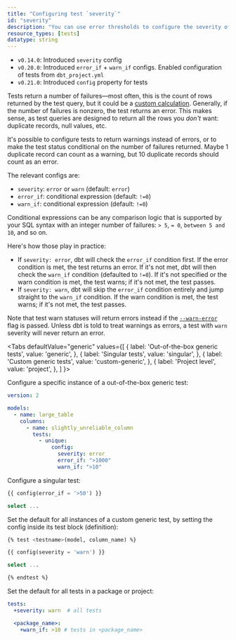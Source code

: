 ```yaml
---
title: "Configuring test `severity`"
id: "severity"
description: "You can use error thresholds to configure the severity of test results and set when to produce an error or warning based on the number of failed tests."
resource_types: [tests]
datatype: string
---
```


<Changelog>

* `v0.14.0`: Introduced `severity` config
* `v0.20.0`: Introduced `error_if` + `warn_if` configs. Enabled configuration of tests from `dbt_project.yml`
* `v0.21.0`: Introduced `config` property for tests

</Changelog>

Tests return a number of failures—most often, this is the count of rows returned by the test query, but it could be a [custom calculation](/reference/resource-configs/fail_calc). Generally, if the number of failures is nonzero, the test returns an error. This makes sense, as test queries are designed to return all the rows you _don't_ want: duplicate records, null values, etc.

It's possible to configure tests to return warnings instead of errors, or to make the test status conditional on the number of failures returned. Maybe 1 duplicate record can count as a warning, but 10 duplicate records should count as an error.

The relevant configs are:
- `severity`: `error` or `warn` (default: `error`)
- `error_if`: conditional expression (default: `!=0`)
- `warn_if`: conditional expression (default: `!=0`)

Conditional expressions can be any comparison logic that is supported by your SQL syntax with an integer number of failures: `> 5`, `= 0`, `between 5 and 10`, and so on.

Here's how those play in practice:
- If `severity: error`, dbt will check the `error_if` condition first. If the error condition is met, the test returns an error. If it's not met, dbt will then check the `warn_if` condition (defaulted to `!=0`). If it's not specified or the warn condition is met, the test warns; if it's not met, the test passes.
- If `severity: warn`, dbt will skip the `error_if` condition entirely and jump straight to the `warn_if` condition. If the warn condition is met, the test warns; if it's not met, the test passes.

Note that test warn statuses will return errors instead if the [`--warn-error`](/reference/global-cli-flags#warnings-as-errors) flag is passed. Unless dbt is told to treat warnings as errors, a test with `warn` severity will never return an error.

<Tabs
  defaultValue="generic"
  values={[
    { label: 'Out-of-the-box generic tests', value: 'generic', },
    { label: 'Singular tests', value: 'singular', },
    { label: 'Custom generic tests', value: 'custom-generic', },
    { label: 'Project level', value: 'project', },
  ]
}>

<TabItem value="generic">

Configure a specific instance of a out-of-the-box generic test:

<File name='models/<filename>.yml'>

```yaml
version: 2

models:
  - name: large_table
    columns:
      - name: slightly_unreliable_column
        tests:
          - unique:
              config:
                severity: error
                error_if: ">1000"
                warn_if: ">10"
```

</File>

</TabItem>

<TabItem value="singular">

Configure a singular test:

<File name='tests/<filename>.sql'>

```sql
{{ config(error_if = '>50') }}

select ...
```

</File>

</TabItem>

<TabItem value="custom-generic">

Set the default for all instances of a custom generic test, by setting the config inside its test block (definition):

<File name='macros/<filename>.sql'>

```sql
{% test <testname>(model, column_name) %}

{{ config(severity = 'warn') }}

select ...

{% endtest %}
```

</File>

</TabItem>

<TabItem value="project">

Set the default for all tests in a package or project:

<File name='dbt_project.yml'>

```yaml
tests:
  +severity: warn  # all tests

  <package_name>:
    +warn_if: >10 # tests in <package_name>
```

</File>

</TabItem>

</Tabs>
